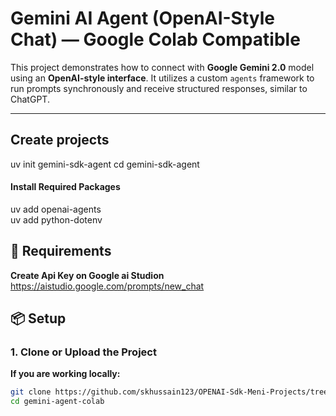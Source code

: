 



# Gemini AI Agent (OpenAI-Style Chat) — Google Colab Compatible

This project demonstrates how to connect with **Google Gemini 2.0** model using an **OpenAI-style interface**. It utilizes a custom `agents` framework to run prompts synchronously and receive structured responses, similar to ChatGPT.

---


## Create projects

uv init gemini-sdk-agent
cd gemini-sdk-agent


#### Install Required Packages
uv add openai-agents<br>
uv add python-dotenv<br>


## 🔧 Requirements

**Create Api Key on Google ai Studion**
https://aistudio.google.com/prompts/new_chat



## 📦 Setup

### 1. Clone or Upload the Project

**If you are working locally:**
```bash
git clone https://github.com/skhussain123/OPENAI-Sdk-Meni-Projects/tree/main/gemini-sdk-agent
cd gemini-agent-colab